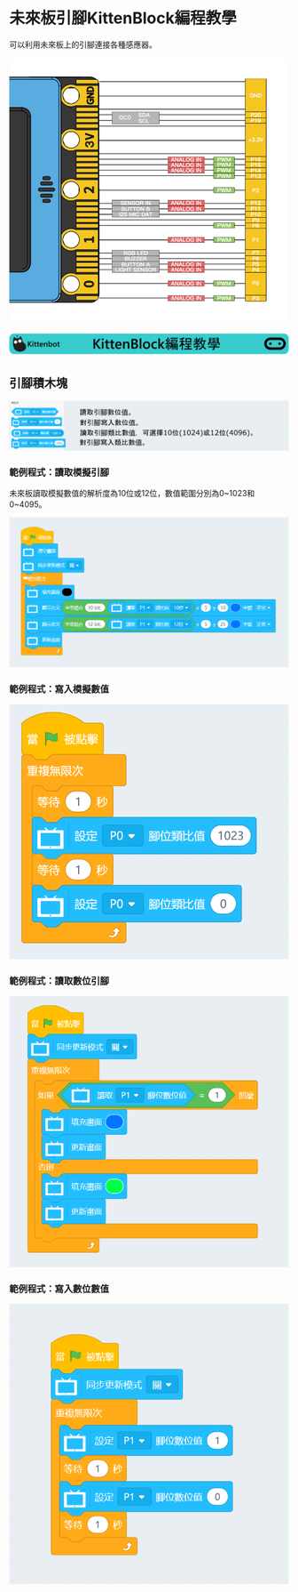 # 未來板引腳KittenBlock編程教學

可以利用未來板上的引腳連接各種感應器。

![](../images/pins1.png)

![](../../functional_module/PWmodules/images/kbbanner.png)

## 引腳積木塊

![](../images/gpio.png)

### 範例程式：讀取模擬引腳

未來板讀取模擬數值的解析度為10位或12位，數值範圍分別為0~1023和0~4095。

![](../images/gpio_code1.png)

### 範例程式：寫入模擬數值

![](../images/gpio_code2.png)

### 範例程式：讀取數位引腳

![](../images/gpio_code3.png)

### 範例程式：寫入數位數值

![](../images/gpio_code4.png)